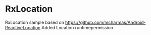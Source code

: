 # RxLocation
RxLocation sample based on https://github.com/mcharmas/Android-ReactiveLocation
Added Location runtimepermission
